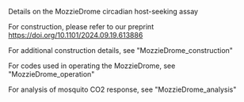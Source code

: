 Details on the MozzieDrome circadian host-seeking assay

For construction, please refer to our preprint https://doi.org/10.1101/2024.09.19.613886

For additional construction details, see "MozzieDrome_construction"

For codes used in operating the MozzieDrome, see "MozzieDrome_operation"

For analysis of mosquito CO2 response, see "MozzieDrome_analysis" 
